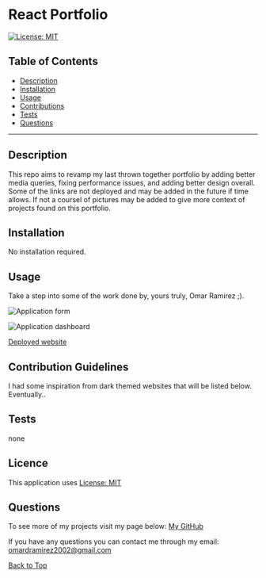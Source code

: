 # React Portfolio

[![License: MIT](https://img.shields.io/badge/License-MIT-yellow.svg)](https://opensource.org/licenses/MIT)

## Table of Contents
 
* [Description](#Description "Goto Description")
* [Installation](#Installation "Goto Installation")
* [Usage](#Usage "Goto Usage")
* [Contributions](#Contributions "Goto Contributions")
* [Tests](#Tests "Goto Tests")
* [Questions](#Questions "Goto Questions")
- - - -


## Description

This repo aims to revamp my last thrown together portfolio by adding better media queries, fixing performance issues, and adding better design overall. Some of the links are not deployed and may be added in the future if time allows. If not a coursel of pictures may be added to give more context of projects found on this portfolio.

## Installation
No installation required.

## Usage

Take a step into some of the work done by, yours truly, Omar Ramirez ;). 

![Application form](./Images/fitness_tracker_form.png)

![Application dashboard](./Images/FItness_dashboard.png)

[Deployed website](https://vast-everglades-56807.herokuapp.com/?id=61a6ead5eb8b17001691abb5)


## Contribution Guidelines

I had some inspiration from dark themed websites that will be listed below. Eventually..


## Tests

none


## Licence

This application uses [License: MIT](https://opensource.org/licenses/MIT)


## Questions

To see more of my projects visit my page below:
[My GitHub](https://github.com/BossyLemon0)

If you have any questions you can contact me through my email:
omardramirez2002@gmail.com

[Back to Top](#Note_Taker "Goto top")

